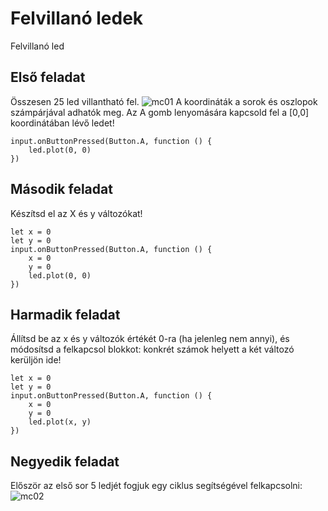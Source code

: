 # Felvillanó ledek
Felvillanó led

## Első feladat
Összesen 25 led villantható fel. 
![mc01](https://user-images.githubusercontent.com/40439488/127630823-d15a95d4-222e-4435-83ed-e26d66101e9d.png) 
A koordináták a sorok és oszlopok számpárjával adhatók meg. 
Az A gomb lenyomására kapcsold fel a [0,0] koordinátában lévő ledet!  

```blocks
input.onButtonPressed(Button.A, function () {
    led.plot(0, 0)	
})
```

## Második feladat
Készítsd el az X és y változókat!
```blocks
let x = 0
let y = 0
input.onButtonPressed(Button.A, function () {
    x = 0
    y = 0
    led.plot(0, 0)
})
```

## Harmadik feladat
Állítsd be az x és y változók értékét 0-ra (ha jelenleg nem annyi), és módosítsd a felkapcsol blokkot: konkrét számok helyett a két változó kerüljön ide!
```blocks
let x = 0
let y = 0
input.onButtonPressed(Button.A, function () {
    x = 0
    y = 0
    led.plot(x, y)
})
```

## Negyedik feladat
Először az első sor 5 ledjét fogjuk egy ciklus segítségével felkapcsolni:  ![mc02](https://user-images.githubusercontent.com/40439488/127650720-4a190641-667a-466c-ba75-d4f3a6b599b1.png)
